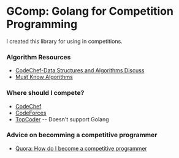 # GComp: Golang for Competition Programming

I created this library for using in competitions.


### Algorithm Resources

* [CodeChef-Data Structures and Algorithms Discuss](http://discuss.codechef.com/questions/48877/data-structures-and-algorithms)
* [Must Know Algorithms](http://discuss.codechef.com/questions/18752/what-are-the-must-known-algorithms-for-online-programming-contests)

### Where should I compete?

* [CodeChef](https://www.codechef.com/)
* [CodeForces](http://codeforces.com/)
* [TopCoder](http://www.topcoder.com/) -- Doesn't support Golang

### Advice on becomming a competitive programmer

* [Quora: How do I become a competitive programmer](https://www.quora.com/How-do-I-become-a-competitive-programmer)
